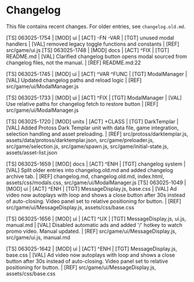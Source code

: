# Changelog

This file contains recent changes. For older entries, see `changelog.old.md`.

[TS] 063025-1754 | [MOD] ui | [ACT] -FN -VAR | [TGT] unused modal handlers | [VAL] removed legacy toggle functions and constants | [REF] src/game/ui.js
[TS] 063025-1748 | [MOD] docs | [ACT] ^FIX | [TGT] README.md | [VAL] Clarified changelog button opens modal sourced from changelog files, not the manual. | [REF] README.md:22

[TS] 063025-1745 | [MOD] ui | [ACT] ^VAR ^FUNC | [TGT] ModalManager | [VAL] Updated changelog paths and reload logic | [REF] src/game/ui/ModalManager.js

[TS] 063025-1733 | [MOD] ui | [ACT] ^FIX | [TGT] ModalManager | [VAL] Use relative paths for changelog fetch to restore button | [REF] src/game/ui/ModalManager.js

[TS] 063025-1720 | [MOD] units | [ACT] +CLASS | [TGT] DarkTemplar | [VAL] Added Protoss Dark Templar unit with data file, game integration, selection handling and asset preloading. | [REF] src/protoss/darktemplar.js, assets/data/protoss/darktemplar.json, src/game/preloader.js, src/game/selection.js, src/game/spawn.js, src/game/initial-state.js, assets/asset-list.json

[TS] 063025-1659 | [MOD] docs | [ACT] ^ENH | [TGT] changelog system | [VAL] Split older entries into changelog.old.md and added changelog archive tab. | [REF] changelog.md, changelog.old.md, index.html, assets/css/modals.css, src/game/ui/ModalManager.js
[TS] 063025-1049 | [MOD] ui | [ACT] ^ENH | [TGT] MessageDisplay.js, base.css | [VAL] Ad video now autoplays with loop and shows a close button after 30s instead of auto-closing. Video panel set to relative positioning for button. | [REF] src/game/ui/MessageDisplay.js, assets/css/base.css

[TS] 063025-1656 | [MOD] ui | [ACT] ^UX | [TGT] MessageDisplay.js, ui.js, manual.md | [VAL] Disabled automatic ads and added '/' hotkey to watch promo video. Manual updated. | [REF] src/game/ui/MessageDisplay.js, src/game/ui.js, manual.md

[TS] 063025-1642 | [MOD] ui | [ACT] ^ENH | [TGT] MessageDisplay.js, base.css | [VAL] Ad video now autoplays with loop and shows a close button after 30s instead of auto-closing. Video panel set to relative positioning for button. | [REF] src/game/ui/MessageDisplay.js, assets/css/base.css


